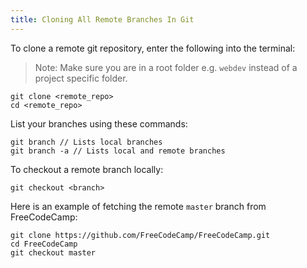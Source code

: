 ```yaml
---
title: Cloning All Remote Branches In Git
---
```

To clone a remote git repository, enter the following into the terminal:

> Note: Make sure you are in a root folder e.g. `webdev` instead of a project specific folder.

    git clone <remote_repo>
    cd <remote_repo>

List your branches using these commands:  

    git branch // Lists local branches
    git branch -a // Lists local and remote branches

To checkout a remote branch locally:

    git checkout <branch>

Here is an example of fetching the remote `master` branch from FreeCodeCamp:  

    git clone https://github.com/FreeCodeCamp/FreeCodeCamp.git
    cd FreeCodeCamp
    git checkout master